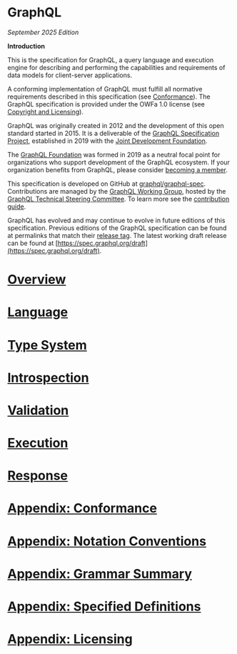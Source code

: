 # GraphQL

_September 2025 Edition_

**Introduction**

This is the specification for GraphQL, a query language and execution engine for
describing and performing the capabilities and requirements of data models for
client-server applications.

A conforming implementation of GraphQL must fulfill all normative requirements
described in this specification (see [Conformance](#sec-Appendix-Conformance)).
The GraphQL specification is provided under the OWFa 1.0 license (see
[Copyright and Licensing](#sec-Appendix-Copyright-and-Licensing)).

GraphQL was originally created in 2012 and the development of this open standard
started in 2015. It is a deliverable of the
[GraphQL Specification Project](https://graphql.org/community/), established in
2019 with the [Joint Development Foundation](https://www.jointdevelopment.org/).

The [GraphQL Foundation](https://graphql.org/foundation/) was formed in 2019 as
a neutral focal point for organizations who support development of the GraphQL
ecosystem. If your organization benefits from GraphQL, please consider
[becoming a member](https://graphql.org/foundation/join/#graphql-foundation).

This specification is developed on GitHub at
[graphql/graphql-spec](https://github.com/graphql/graphql-spec/). Contributions
are managed by the
[GraphQL Working Group](https://github.com/graphql/graphql-wg), hosted by the
[GraphQL Technical Steering Committee](https://github.com/graphql/graphql-wg/blob/main/GraphQL-TSC.md).
To learn more see the
[contribution guide](https://github.com/graphql/graphql-spec/blob/main/CONTRIBUTING.md).

GraphQL has evolved and may continue to evolve in future editions of this
specification. Previous editions of the GraphQL specification can be found at
permalinks that match their
[release tag](https://github.com/graphql/graphql-spec/releases). The latest
working draft release can be found at
[https://spec.graphql.org/draft](https://spec.graphql.org/draft).

# [Overview](Section%201%20--%20Overview.md)

# [Language](Section%202%20--%20Language.md)

# [Type System](Section%203%20--%20Type%20System.md)

# [Introspection](Section%204%20--%20Introspection.md)

# [Validation](Section%205%20--%20Validation.md)

# [Execution](Section%206%20--%20Execution.md)

# [Response](Section%207%20--%20Response.md)

# [Appendix: Conformance](Appendix%20A%20--%20Conformance.md)

# [Appendix: Notation Conventions](Appendix%20B%20--%20Notation%20Conventions.md)

# [Appendix: Grammar Summary](Appendix%20C%20--%20Grammar%20Summary.md)

# [Appendix: Specified Definitions](Appendix%20D%20--%20Specified%20Definitions.md)

# [Appendix: Licensing](../LICENSE.md)
